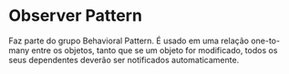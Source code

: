 # Observer Pattern

Faz parte do grupo Behavioral Pattern. É usado em uma relação one-to-many entre os objetos, tanto que se um objeto for modificado, todos os seus dependentes deverão ser notificados automaticamente. 